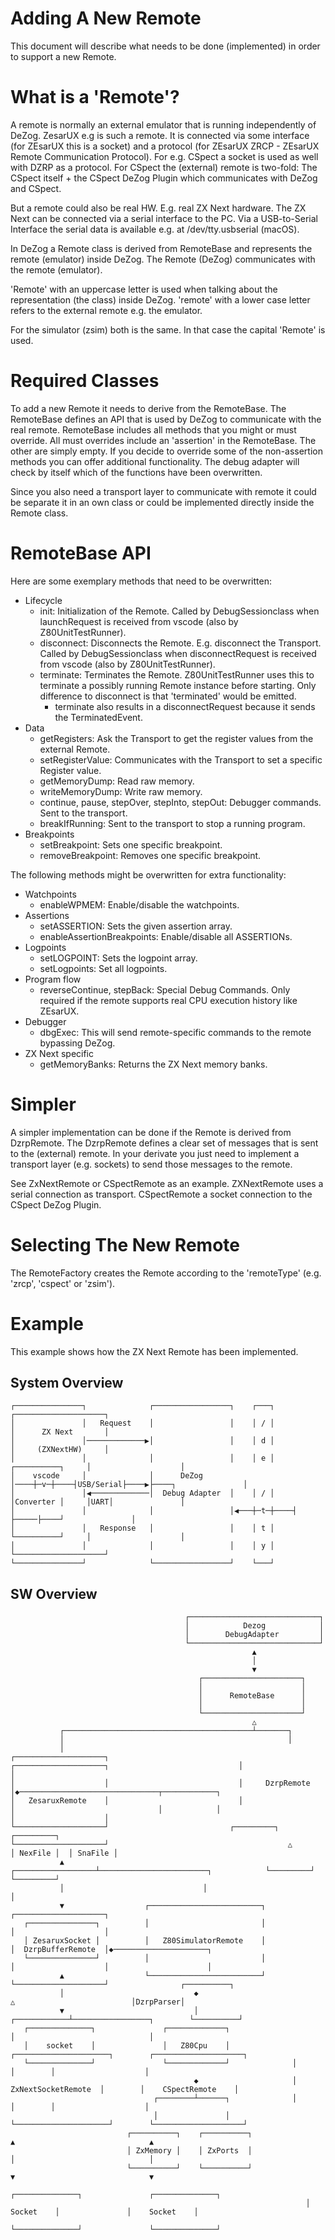 # Adding A New Remote

This document will describe what needs to be done (implemented) in order to support a new Remote.


# What is a 'Remote'?

A remote is normally an external emulator that is running independently of DeZog.
ZesarUX e.g is such a remote.
It is connected via some interface (for ZEsarUX this is a socket) and a protocol (for ZEsarUX ZRCP - ZEsarUX Remote Communication Protocol).
For e.g. CSpect a socket is used as well with DZRP as a protocol.
For CSpect the (external) remote is two-fold: The CSpect itself + the CSpect DeZog Plugin which communicates with DeZog and CSpect.

But a remote could also be real HW. E.g. real ZX Next hardware.
The ZX Next can be connected via a serial interface to the PC.
Via a USB-to-Serial Interface the serial data is available e.g. at /dev/tty.usbserial (macOS).

In DeZog a Remote class is derived from RemoteBase and represents the remote (emulator) inside DeZog. The Remote (DeZog) communicates with the remote (emulator).

'Remote' with an uppercase letter is used when talking about the representation (the class) inside DeZog.
'remote' with a lower case letter refers to the external remote e.g. the emulator.

For the simulator (zsim) both is the same. In that case the capital 'Remote' is used.


# Required Classes

To add a new Remote it needs to derive from the RemoteBase.
The RemoteBase defines an API that is used by DeZog to communicate with the real remote.
RemoteBase includes all methods that you might or must override.
All must overrides include an 'assertion' in the RemoteBase.
The other are simply empty.
If you decide to override some of the non-assertion methods you can offer additional functionality.
The debug adapter will check by itself which of the functions have been overwritten.

Since you also need a transport layer to communicate with remote it could be separate it in an own class or could be implemented directly inside the Remote class.


# RemoteBase API

Here are some exemplary methods that need to be overwritten:
- Lifecycle
	- init: Initialization of the Remote. Called by DebugSessionclass when launchRequest is received from vscode (also by Z80UnitTestRunner).
	- disconnect: Disconnects the Remote. E.g. disconnect the Transport. Called by DebugSessionclass when disconnectRequest is received from vscode (also by Z80UnitTestRunner).
	- terminate: Terminates the Remote. Z80UnitTestRunner uses this to terminate a possibly running Remote instance before starting. Only difference to disconnect is that 'terminated' would be emitted.
        - terminate also results in a disconnectRequest because it sends the TerminatedEvent.
- Data
	- getRegisters: Ask the Transport to get the register values from the external Remote.
	- setRegisterValue: Communicates with the Transport to set a specific Register value.
	- getMemoryDump: Read raw memory.
	- writeMemoryDump: Write raw memory.
	- continue, pause, stepOver, stepInto, stepOut: Debugger commands. Sent to the transport.
	- breakIfRunning: Sent to the transport to stop a running program.
- Breakpoints
	- setBreakpoint: Sets one specific breakpoint.
	- removeBreakpoint: Removes one specific breakpoint.


The following methods might be overwritten for extra functionality:
- Watchpoints
	- enableWPMEM: Enable/disable the watchpoints.
- Assertions
	- setASSERTION: Sets the given assertion array.
  - enableAssertionBreakpoints: Enable/disable all ASSERTIONs.
- Logpoints
	- setLOGPOINT: Sets the logpoint array.
	- setLogpoints: Set all logpoints.
- Program flow
	- reverseContinue, stepBack: Special Debug Commands. Only required if the remote supports real CPU execution history like ZEsarUX.
- Debugger
	- dbgExec: This will send remote-specific commands to the remote bypassing DeZog.
- ZX Next specific
	- getMemoryBanks: Returns the ZX Next memory banks.


# Simpler

A simpler implementation can be done if the Remote is derived from DzrpRemote.
The DzrpRemote defines a clear set of messages that is sent to the (external) remote.
In your derivate you just need to implement a transport layer (e.g. sockets) to send those messages to the remote.

See ZxNextRemote or CSpectRemote as an example. ZXNextRemote uses a serial connection as transport. CSpectRemote a socket connection to the CSpect DeZog Plugin.


# Selecting The New Remote

The RemoteFactory creates the Remote according to the 'remoteType' (e.g. 'zrcp', 'cspect' or 'zsim').


# Example

This example shows how the ZX Next Remote has been implemented.

## System Overview

~~~
┌───────────────┐              ┌─────────────────┐    ┌───┐                     ┌────────────────────┐
│               │   Request    │                 │    │ / │                     │      ZX Next       │
│               │─────────────▶│                 │    │ d │                     │     (ZXNextHW)     │
│               │              │                 │    │ e │    ┌──────────┐     │                    │
│    vscode     │              │      DeZog      │────┼─v─┼────┤USB/Serial├────▶├────┐               │
│               │◀─────────────│  Debug Adapter  │    │ / │    │Converter │     │UART│               │
│               │              │                 │◀───┼─t─┼────┤          ├─────├────┘               │
│               │   Response   │                 │    │ t │    └──────────┘     │                    │
│               │              │                 │    │ y │                     └────────────────────┘
└───────────────┘              └─────────────────┘    └───┘
~~~

## SW Overview

~~~
                                       ┌─────────────────────────────┐
                                       │            Dezog            │
                                       │        DebugAdapter         │
                                       └─────────────────────────────┘
                                                      ▲
                                                      │
                                                      ▼
                                          ┌──────────────────────┐
                                          │                      │
                                          │      RemoteBase      │
                                          │                      │
                                          └──────────────────────┘
                                                      △
           ┌──────────────────────────────────────────┴───────┐
           │                                                  │
           │                                       ┌────────────────────┐
┌────────────────────┐                             │                    │
│                    │                             │     DzrpRemote     │◆───────────────────────────────┬────────────┐
│   ZesaruxRemote    │                             │                    │                                │            │
│                    │                             └────────────────────┘                           ┌─────────┐  ┌─────────┐
└────────────────────┘                                        △                                     │ NexFile │  │ SnaFile │
           ▲                               ┌──────────────────┴────────────────────────┐            └─────────┘  └─────────┘
           │                               │                                           │
           ▼                  ┌─────────────────────────┐                   ┌────────────────────┐
   ┌───────────────┐          │                         │                   │                    │
   │ ZesaruxSocket │          │   Z80SimulatorRemote    │                   │  DzrpBufferRemote  │◆─────────────────────┐
   └───────────────┘          │                         │                   │                    │                      │
           ▲                  └─────────────────────────┘                   └────────────────────┘                ┌──────────┐
           │                             ◆                                             △                          │DzrpParser│
           ▼                             │                                ┌────────────┴─────────────────┐        └──────────┘
   ┌──────────────┐               ┌─────────────┐                         │                              │
   │    socket    │               │   Z80Cpu    │              ┌─────────────────────┐        ┌────────────────────┐
   └──────────────┘               └─────────────┘              │                     │        │                    │
                                         ◆                     │ ZxNextSocketRemote  │        │    CSpectRemote    │
                                ┌────────┴──────┐              │                     │        │                    │
                                │               │              └─────────────────────┘        └────────────────────┘
                          ┌──────────┐    ┌──────────┐                    ▲                              ▲
                          │ ZxMemory │    │ ZxPorts  │                    │                              │
                          └──────────┘    └──────────┘                    ▼                              ▼
                                                                  ┌──────────────┐               ┌──────────────┐
                                                                  │    Socket    │               │    Socket    │
                                                                  └──────────────┘               └──────────────┘
~~~

